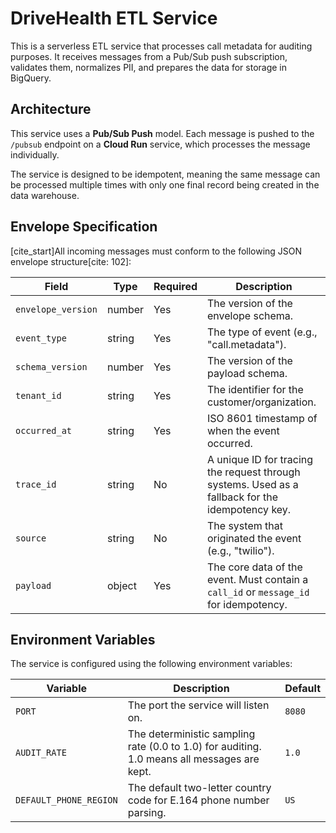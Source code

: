 # DriveHealth ETL Service

This is a serverless ETL service that processes call metadata for auditing purposes. It receives messages from a Pub/Sub push subscription, validates them, normalizes PII, and prepares the data for storage in BigQuery.

## Architecture

This service uses a **Pub/Sub Push** model. Each message is pushed to the `/pubsub` endpoint on a **Cloud Run** service, which processes the message individually.

The service is designed to be idempotent, meaning the same message can be processed multiple times with only one final record being created in the data warehouse.

## Envelope Specification

[cite_start]All incoming messages must conform to the following JSON envelope structure[cite: 102]:

| Field | Type | Required | Description |
|---|---|---|---|
| `envelope_version` | number | Yes | The version of the envelope schema. |
| `event_type` | string | Yes | The type of event (e.g., "call.metadata"). |
| `schema_version` | number | Yes | The version of the payload schema. |
| `tenant_id` | string | Yes | The identifier for the customer/organization. |
| `occurred_at` | string | Yes | ISO 8601 timestamp of when the event occurred. |
| `trace_id` | string | No | A unique ID for tracing the request through systems. Used as a fallback for the idempotency key. |
| `source` | string | No | The system that originated the event (e.g., "twilio"). |
| `payload` | object | Yes | The core data of the event. Must contain a `call_id` or `message_id` for idempotency. |


## Environment Variables

The service is configured using the following environment variables:

| Variable | Description | Default |
|---|---|---|
| `PORT` | The port the service will listen on. | `8080` |
| `AUDIT_RATE` | The deterministic sampling rate (0.0 to 1.0) for auditing. 1.0 means all messages are kept. | `1.0` |
| `DEFAULT_PHONE_REGION` | The default two-letter country code for E.164 phone number parsing. | `US` |
